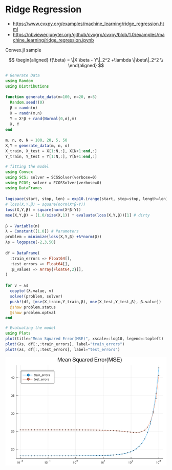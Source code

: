 # Ridge Regression
* https://www.cvxpy.org/examples/machine_learning/ridge_regression.html
* https://nbviewer.jupyter.org/github/cvxgrp/cvxpy/blob/1.0/examples/machine_learning/ridge_regression.ipynb

Convex.jl sample

$$
\begin{aligned}
f(\beta) = \|X \beta - Y\|_2^2 +\lambda \|\beta\|_2^2 \\
\end{aligned}
$$


```julia
# Generate Data
using Random
using Distributions

function generate_data(m=100, n=20, σ=5)
  Random.seed!(0)
  β = randn(n)
  X = randn(m,n)
  Y = X*β + rand(Normal(0,σ),m)
  X, Y
end

m, n, σ, N = 100, 20, 5, 50
X,Y = generate_data(m, n, σ)
X_train, X_test = X[1:N,:], X[N+1:end,:]
Y_train, Y_test = Y[1:N,:], Y[N+1:end,:]
```

```julia
# fitting the model
using Convex
using SCS; solver = SCSSolver(verbose=0)
using ECOS; solver = ECOSSolver(verbose=0)
using DataFrames

logspace(start, stop, len) = exp10.(range(start, stop=stop, length=len))
# loss(X,Y,β) = square(norm(X*β-Y))
loss(X,Y,β) = square(norm(X*β-Y))
mse(X,Y,β) = (1.0/size(X,1)) * evaluate(loss(X,Y,β))[1] # dirty

β = Variable(n)
λ = Constant([1.0]) # Parameters
problem = minimize(loss(X,Y,β) +λ*norm(β))
λs = logspace(-2,3,50)

df = DataFrame(
  :train_errors => Float64[],
  :test_errors => Float64[],
  :β_values => Array{Float64,2}[],
)

for v = λs
  copyto!(λ.value, v)
  solve!(problem, solver)
  push!(df, [mse(X_train,Y_train,β), mse(X_test,Y_test,β), β.value])
  @show problem.status
  @show problem.optval
end
```
```julia
# Evaluating the model
using Plots
plot(title="Mean Squared Error(MSE)", xscale=:log10, legend=:topleft)
plot!(λs, df[:,:train_errors], label="train_errors")
plot!(λs, df[:,:test_errors], label="test_errors")
```
![](assets/markdown-img-paste-20190301213130416.png)
